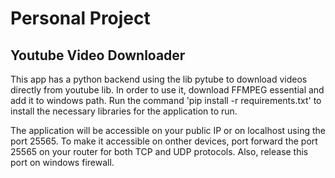 # Personal Project
## Youtube Video Downloader

This app has a python backend using the lib pytube to download videos directly from youtube lib. In order to use it, download FFMPEG essential and add it to windows path.
Run the command 'pip install -r requirements.txt' to install the necessary libraries for the application to run.

The application will be accessible on your public IP or on localhost using the port 25565. To make it accessible on onther devices, port forward the port 25565 on your router for both TCP and UDP protocols. Also, release this port on windows firewall.



